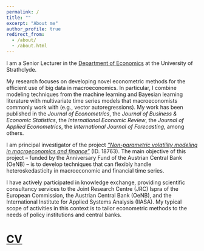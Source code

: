 ```yaml
---
permalink: /
title: ""
excerpt: "About me"
author_profile: true
redirect_from: 
  - /about/
  - /about.html
---
```


I am a Senior Lecturer in the [Department of Economics](https://www.strath.ac.uk/business/economics/) at the University of Strathclyde. 

My research focuses on developing novel econometric methods for the efficient use of big data in macroeconomics. In particular, I combine modeling techniques from the machine learning and Bayesian learning literature with multivariate time series models that macroeconomists commonly work with (e.g., vector autoregressions). My work has been published in the *Journal of Econometrics*, the *Journal of Business & Economic Statistics*, the *International Economic Review*, the *Journal of Applied Econometrics*, the *International Journal of Forecasting*, among others.
  
I am principal investigator of the project [*“Non-parametric volatility modeling in macroeconomics and finance”*](https://nhauzenb.github.io/portfolio/oenb-1-npvola/) (ID. 18763). The main objective of this project – funded by the Anniversary Fund of the Austrian Central Bank (OeNB) – is to develop techniques that can flexibly handle heteroskedasticity in macroeconomic and financial time series.

I have actively participated in knowledge exchange, providing scientific consultancy services to the Joint Research Centre (JRC) Ispra of the European Commission, the Austrian Central Bank (OeNB), and the International Institute for Applied Systems Analysis (IIASA). My typical scope of activities in this context is to tailor econometric methods to the needs of policy institutions and central banks.



[CV](https://www.dropbox.com/scl/fi/hgvnbj1jeakn611rify6i/NH_CV_Oct2025.pdf?rlkey=2syw5m5uz0mlhrllej6afw32a&st=tnq72wsc&dl=0)
======
